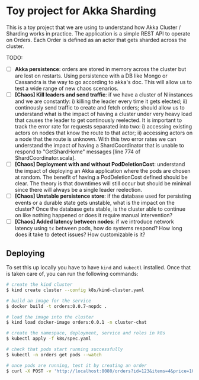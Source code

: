 # Toy project for Akka Sharding

This is a toy project that we are using to understand how Akka Cluster / Sharding works in practice. The application is a simple 
REST API to operate on Orders. Each Order is defined as an actor that gets sharded across the cluster.

TODO:
* [ ] **Akka persistence**: orders are stored in memory across the cluster but are lost on restarts. Using persistence with a DB like Mongo or Cassandra is the way to go according to akka's doc. This will allow us to test a wide range of new chaos scenarios.
* [ ] **[Chaos] Kill leaders and send traffic**: if we have a cluster of N instances and we are constantly: i) killing the leader every time it gets elected; ii) continously send traffic to create and fetch orders; should allow us to understand what is the impact of having a cluster under very heavy load that causes the leader to get continously reelected. It is important to track the error rate for requests separated into two: i) accessing existing actors on nodes that know the route to that actor; ii) accessing actors on a node that the route is unknown. With this two error rates we can understand the impact of having a ShardCoordinator that is unable to respond to "GetShardHome" messages [line 774 of ShardCoordinator.scala].
* [ ] **[Chaos] Deployment with and without PodDeletionCost**: understand the impact of deploying an Akka application where the pods are chosen at random. The benefit of having a PodDeletionCost defined should be clear. The theory is that downtimes will still occur but should be minimal since there will always be a single leader reelection.
* [ ] **[Chaos] Unstable persistence store**: if the database used for persisting events or a durable state gets unstable, what is the impact on the cluster? Once the database gets stable, is the cluster able to continue on like nothing happened or does it require manual intervention?
* [ ] **[Chaos] Added latency between nodes**: if we introduce network latency using `tc` between pods, how do systems respond? How long does it take to detect issues? How customizable is it?

## Deploying
To set this up locally you have to have `kind` and `kubectl` installed. Once that is taken care of, you can run the following commands:

```sh
# create the kind cluster
$ kind create cluster --config k8s/kind-cluster.yaml

# build an image for the service
$ docker build -t orders:0.0.7-nopdc .

# load the image into the cluster
$ kind load docker-image orders:0.0.1 -n cluster-chat

# create the namespace, deployment, service and roles in k8s
$ kubectl apply -f k8s/spec.yaml

# check that pods start running successfully
$ kubectl -n orders get pods --watch

# once pods are running, test it by creating an order
$ curl -X POST -v 'http://localhost:8080/orders?id=123&items=4&price=10.5&userID=4'
```
